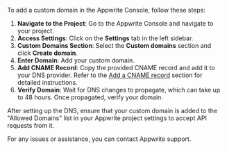 To add a custom domain in the Appwrite Console, follow these steps:

1. **Navigate to the Project**: Go to the Appwrite Console and navigate to your project.
2. **Access Settings**: Click on the **Settings** tab in the left sidebar.
3. **Custom Domains Section**: Select the **Custom domains** section and click **Create domain**.
4. **Enter Domain**: Add your custom domain.
5. **Add CNAME Record**: Copy the provided CNAME record and add it to your DNS provider. Refer to the [Add a CNAME record](https://appwrite.io/docs/advanced/platform/custom-domains/##cname-record) section for detailed instructions.
6. **Verify Domain**: Wait for DNS changes to propagate, which can take up to 48 hours. Once propagated, verify your domain.

After setting up the DNS, ensure that your custom domain is added to the "Allowed Domains" list in your Appwrite project settings to accept API requests from it.

For any issues or assistance, you can contact Appwrite support.